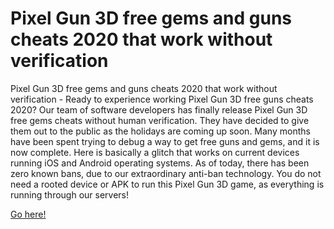 # Pixel Gun 3D free gems and guns cheats 2020 that work without verification

Pixel Gun 3D free gems and guns cheats 2020 that work without verification - Ready to experience working Pixel Gun 3D free guns cheats 2020? Our team of software developers has finally release Pixel Gun 3D free gems cheats without human verification. They have decided to give them out to the public as the holidays are coming up soon. Many months have been spent trying to debug a way to get free guns and gems, and it is now complete. Here is basically a glitch that works on current devices running iOS and Android operating systems. As of today, there has been zero known bans, due to our extraordinary anti-ban technology. You do not need a rooted device or APK to run this Pixel Gun 3D game, as everything is running through our servers!

<a href="https://fundanemt.org/PixelGun3DHack/">Go here!</a>


